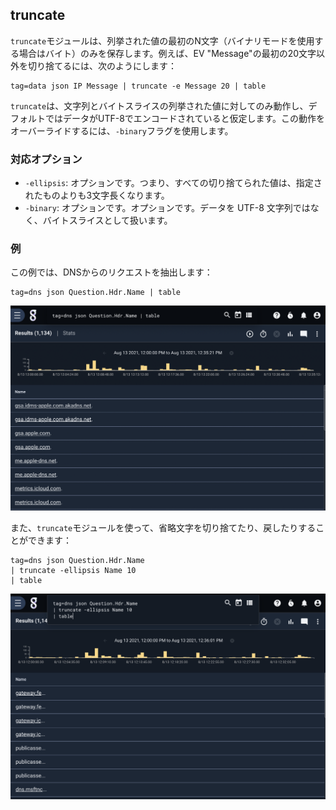 ## truncate 

`truncate`モジュールは、列挙された値の最初のN文字（バイナリモードを使用する場合はバイト）のみを保存します。例えば、EV "Message"の最初の20文字以外を切り捨てるには、次のようにします：

```
tag=data json IP Message | truncate -e Message 20 | table
```

`truncate`は、文字列とバイトスライスの列挙された値に対してのみ動作し、デフォルトではデータがUTF-8でエンコードされていると仮定します。この動作をオーバーライドするには、`-binary`フラグを使用します。

### 対応オプション

* `-ellipsis`: オプションです。つまり、すべての切り捨てられた値は、指定されたものよりも3文字長くなります。
* `-binary`: オプションです。オプションです。データを UTF-8 文字列ではなく、バイトスライスとして扱います。

### 例

この例では、DNSからのリクエストを抽出します：

```
tag=dns json Question.Hdr.Name | table
```

![例 1](example1.png)

また、`truncate`モジュールを使って、省略文字を切り捨てたり、戻したりすることができます：

```
tag=dns json Question.Hdr.Name 
| truncate -ellipsis Name 10 
| table
```

![例 2](example2.png)

